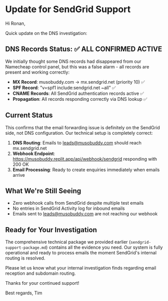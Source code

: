 # Update for SendGrid Support

Hi Ronan,

Quick update on the DNS investigation:

## DNS Records Status: ✅ ALL CONFIRMED ACTIVE

We initially thought some DNS records had disappeared from our Namecheap control panel, but this was a false alarm - all records are present and working correctly:

- **MX Record**: musobuddy.com → mx.sendgrid.net (priority 10) ✅
- **SPF Record**: "v=spf1 include:sendgrid.net ~all" ✅  
- **CNAME Records**: All SendGrid authentication records active ✅
- **Propagation**: All records responding correctly via DNS lookup ✅

## Current Status

This confirms that the email forwarding issue is definitely on the SendGrid side, not DNS configuration. Our technical setup is completely correct:

1. **DNS Routing**: Emails to leads@musobuddy.com should reach mx.sendgrid.net
2. **Webhook Endpoint**: https://musobuddy.replit.app/api/webhook/sendgrid responding with 200 OK
3. **Email Processing**: Ready to create enquiries immediately when emails arrive

## What We're Still Seeing

- Zero webhook calls from SendGrid despite multiple test emails
- No entries in SendGrid Activity log for inbound emails
- Emails sent to leads@musobuddy.com are not reaching our webhook

## Ready for Your Investigation

The comprehensive technical package we provided earlier (`sendgrid-support-package.md`) contains all the evidence you need. Our system is fully operational and ready to process emails the moment SendGrid's internal routing is resolved.

Please let us know what your internal investigation finds regarding email reception and subdomain routing.

Thanks for your continued support!

Best regards,
Tim